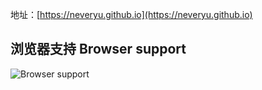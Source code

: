 地址：[https://neveryu.github.io](https://neveryu.github.io)

## 浏览器支持 Browser support

![Browser support](http://iissnan.com/nexus/next/browser-support.png)